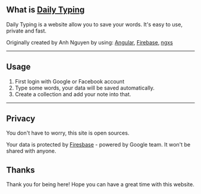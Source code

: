 ## What is [Daily Typing](http://dailytyping.com)

Daily Typing is a website allow you to save your words. It's easy to use, private and fast.

Originally created by Anh Nguyen by using: [Angular](https://github.com/angular/angular-cli), [Firebase](https://github.com/firebase), [ngxs](https://github.com/ngxs)     

----
## Usage
1. First login with Google or Facebook account
2. Type some words, your data will be saved automatically.
3. Create a collection and add your note into that.

----
## Privacy
You don't have to worry, this site is open sources. 

Your data is protected by [Firesbase](https://firebase.google.com/) - powered by Google team. It won't be shared with anyone.

## Thanks
Thank you for being here! Hope you can have a great time with this website.

